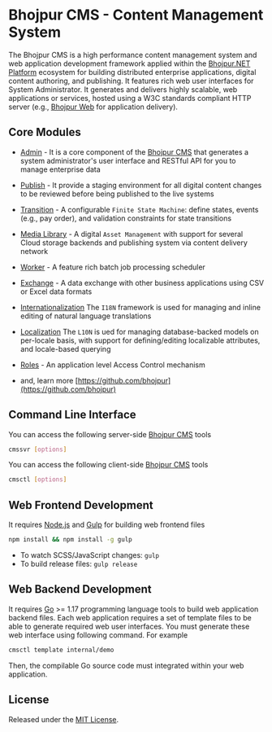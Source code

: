 # Bhojpur CMS - Content Management System

The Bhojpur CMS is a high performance content management system and web application development framework applied within the [Bhojpur.NET Platform](https://github.com/bhojpur/platform) ecosystem for building distributed enterprise applications, digital content authoring, and publishing. It features rich web user interfaces for System Administrator. It generates and delivers highly scalable, web applications or services, hosted using a W3C standards compliant HTTP server (e.g., [Bhojpur Web](https://github.com/bhojpur/web) for application delivery).

## Core Modules

* [Admin](https://github.com/bhojpur/cms/pkg/admin) - It is a core component of the [Bhojpur CMS](https://github.com/bhojpur/cms) that generates a system administrator's user interface and RESTful API for you to manage enterprise data

* [Publish](https://github.com/bhojpur/cms/pkg/publish) - It provide a staging environment for all digital content changes to be reviewed before being published to the live systems

* [Transition](https://github.com/bhojpur/cms/pkg/transition) - A configurable `Finite State Machine`: define states, events (e.g., pay order), and validation constraints for state transitions

* [Media Library](https://github.com/bhojpur/cms/pkg/media/media_library) - A digital `Asset Management` with support for several Cloud storage backends and publishing system via content delivery network

* [Worker](https://github.com/bhojpur/cms/pkg/worker) - A feature rich batch job processing scheduler

* [Exchange](https://github.com/bhojpur/cms/pkg/exchange) - A data exchange with other business applications using CSV or Excel data formats

* [Internationalization](https://github.com/bhojpur/cms/pkg/i18n) The `I18N` framework is used for managing and inline editing of natural language translations

* [Localization](https://github.com/bhojpur/cms/pkg/l10n) The `L10N` is ued for managing database-backed models on per-locale basis, with support for defining/editing localizable attributes, and locale-based querying

* [Roles](https://github.com/bhojpur/application/pkg/roles) - An application level Access Control mechanism

* and, learn more [https://github.com/bhojpur](https://github.com/bhojpur)

## Command Line Interface

You can access the following server-side [Bhojpur CMS](https://github.com/bhojpur/cms) tools

```bash
cmssvr [options]
```

You can access the following client-side [Bhojpur CMS](https://github.com/bhojpur/cms) tools

```bash
cmsctl [options]
```

## Web Frontend Development

It requires [Node.js](https://nodejs.org/) and [Gulp](http://gulpjs.com/) for building web frontend files

```bash
npm install && npm install -g gulp
```

- To watch SCSS/JavaScript changes: `gulp`
- To build release files: `gulp release`

## Web Backend Development

It requires [Go](https://go.dev/) >= 1.17 programming language tools to build web application backend files. Each web application requires a set of template files to be able to generate required web user interfaces. You must generate these web interface using following command. For example

```bash
cmsctl template internal/demo
```

Then, the compilable Go source code must integrated within your web application.

## License

Released under the [MIT License](http://opensource.org/licenses/MIT).